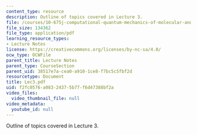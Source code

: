 ```yaml
---
content_type: resource
description: Outline of topics covered in Lecture 3.
file: /courses/10-675j-computational-quantum-mechanics-of-molecular-and-extended-systems-fall-2004/f2fc0576a08324375b77f6d47388bf2a_Lec3.pdf
file_size: 134362
file_type: application/pdf
learning_resource_types:
- Lecture Notes
license: https://creativecommons.org/licenses/by-nc-sa/4.0/
ocw_type: OCWFile
parent_title: Lecture Notes
parent_type: CourseSection
parent_uid: 38517e7a-cea0-a910-1ce8-f7bc5c5fbf2d
resourcetype: Document
title: Lec3.pdf
uid: f2fc0576-a083-2437-5b77-f6d47388bf2a
video_files:
  video_thumbnail_file: null
video_metadata:
  youtube_id: null
---
```

Outline of topics covered in Lecture 3.